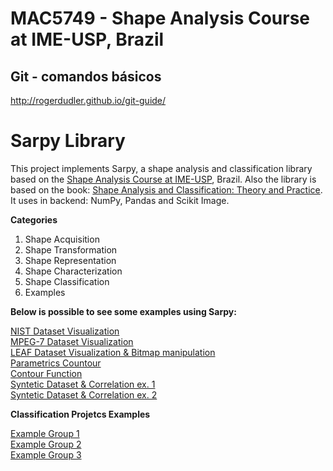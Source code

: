 # MAC5749 - Shape Analysis Course at IME-USP, Brazil

## Git - comandos básicos
http://rogerdudler.github.io/git-guide/

# Sarpy Library

This project implements Sarpy, a shape analysis and classification library based on the [Shape Analysis Course at IME-USP](https://www.ime.usp.br/index.php?option=com_replicado&task=disciplina&sgldis=MAC5749), Brazil. Also the library is based on the book: [Shape Analysis and Classification: Theory and Practice](https://www.ime.usp.br/~cesar/shape_crc/). It uses in backend: NumPy, Pandas and Scikit Image. 


**Categories**

1. Shape Acquisition
2. Shape Transformation
3. Shape Representation
4. Shape Characterization
5. Shape Classification
6. Examples


**Below is possible to see some examples using Sarpy:**

[NIST Dataset Visualization](examples/G1_sample.ipynb)<br>
[MPEG-7 Dataset Visualization](examples/Group_2.ipynb)<br>
[LEAF Dataset Visualization & Bitmap manipulation](examples/G3_bitmap.ipynb)<br>
[Parametrics Countour](examples/G1_contours_tarefa.ipynb)<br>
[Contour Function](examples/G1_setPoints_functions.ipynb)<br>
[Syntetic Dataset & Correlation ex. 1](examples/G1_testCorrelation-Complete.ipynb)<br>
[Syntetic Dataset & Correlation ex. 2](examples/G3-correlation-example.ipynb)<br>



**Classification Projetcs Examples**

[Example Group 1](projects/group1/final_project/Group%201.ipynb) <br>
[Example Group 2](projects/group2/Group2.ipynb) <br>
[Example Group 3](projects/group3/Group3.ipynb)

